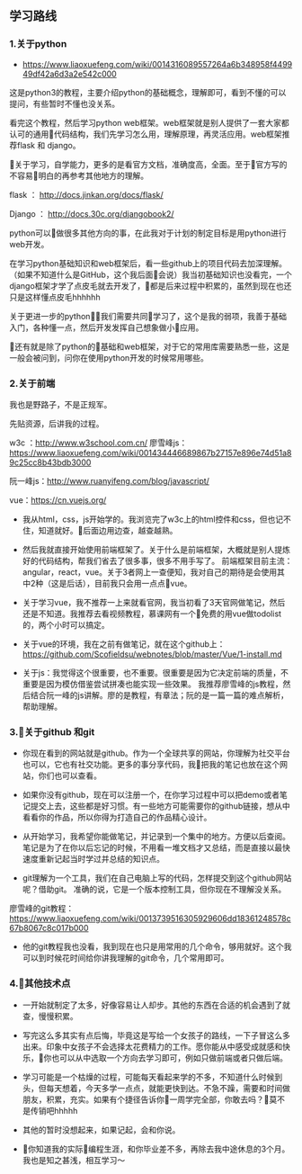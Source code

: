 ## 学习路线

### 1.关于python

- https://www.liaoxuefeng.com/wiki/0014316089557264a6b348958f449949df42a6d3a2e542c000

这是python3的教程，主要介绍python的基础概念，理解即可，看到不懂的可以提问，有些暂时不懂也没关系。

看完这个教程，然后学习python web框架。web框架就是别人提供了一套大家都认可的通用代码结构，我们先学习怎么用，理解原理，再灵活应用。web框架推荐flask  和 django。

关于学习，自学能力，更多的是看官方文档，准确度高，全面。至于官方写的不容易明白的再参考其他地方的理解。

flask  ： http://docs.jinkan.org/docs/flask/

Django ：  http://docs.30c.org/djangobook2/


python可以做很多其他方向的事，在此我对于计划的制定目标是用python进行web开发。

在学习python基础知识和web框架后，看一些github上的项目代码去加深理解。（如果不知道什么是GitHub，这个我后面会说）我当初基础知识也没看完，一个django框架才学了点皮毛就去开发了，都是后来过程中积累的，虽然到现在也还只是这样懂点皮毛hhhhhh

关于更进一步的python，我们需要共同学习了，这个是我的弱项，我善于基础入门，各种懂一点，然后开发发挥自己想象做小应用。 

还有就是除了python的基础和web框架，对于它的常用库需要熟悉一些，这是一般会被问到，问你在使用python开发的时候常用哪些。


### 2.关于前端

我也是野路子，不是正规军。

先贴资源，后讲我的过程。

w3c  ：http://www.w3school.com.cn/
廖雪峰js： https://www.liaoxuefeng.com/wiki/001434446689867b27157e896e74d51a89c25cc8b43bdb3000

阮一峰js：http://www.ruanyifeng.com/blog/javascript/

vue：https://cn.vuejs.org/

- 我从html，css，js开始学的。我浏览完了w3c上的html控件和css，但也记不住，知道就好。后面边用边查，越查越熟。

- 然后我就直接开始使用前端框架了。关于什么是前端框架，大概就是别人提炼好的代码结构，帮我们省去了很多事，很多不用手写了。 前端框架目前主流：angular，react，vue。关于3者网上一查便知，我对自己的期待是会使用其中2种（这是后话），目前我只会用一点点vue。

- 关于学习vue，我不推荐一上来就看官网，我当初看了3天官网做笔记，然后还是不知道。我推荐去看视频教程，慕课网有一个免费的用vue做todolist的，两个小时可以搞定。

- 关于vue的环境，我在之前有做笔记，就在这个github上：
  https://github.com/Scofieldsu/webnotes/blob/master/Vue/1-install.md

- 关于js：我觉得这个很重要，也不重要。很重要是因为它决定前端的质量，不重要是因为模仿借鉴尝试拼凑也能实现一些效果。 我推荐廖雪峰的js教程，然后结合阮一峰的js讲解。廖的是教程，有章法；阮的是一篇一篇的难点解析，帮助理解。

### 3.关于github 和git

 - 你现在看到的网站就是github。作为一个全球共享的网站，你理解为社交平台也可以，它也有社交功能。更多的事分享代码，我把我的笔记也放在这个网站，你们也可以查看。

 - 如果你没有github，现在可以注册一个，在你学习过程中可以把demo或者笔记提交上去，这些都是好习惯。有一些地方可能需要你的github链接，想从中看看你的作品，所以你得为打造自己的作品精心设计。

 - 从开始学习，我希望你能做笔记，并记录到一个集中的地方。方便以后查阅。笔记是为了在你以后忘记的时候，不用看一堆文档才又总结，而是直接以最快速度重新记起当时学过并总结的知识点。 

 - git理解为一个工具，我们在自己电脑上写的代码，怎样提交到这个github网站呢？借助git。 准确的说，它是一个版本控制工具，但你现在不理解没关系。

 廖雪峰的git教程： https://www.liaoxuefeng.com/wiki/0013739516305929606dd18361248578c67b8067c8c017b000

 - 他的git教程我也没看，我到现在也只是用常用的几个命令，够用就好。这个我可以到时候花时间给你讲我理解的git命令，几个常用即可。


 ### 4.其他技术点

- 一开始就制定了太多，好像容易让人却步。其他的东西在合适的机会遇到了就查，慢慢积累。

- 写完这么多其实有点后悔，毕竟这是写给一个女孩子的路线，一下子冒这么多出来。印象中女孩子不会选择太花费精力的工作。愿你能从中感受成就感和快乐，你也可以从中选取一个方向去学习即可，例如只做前端或者只做后端。

- 学习可能是一个枯燥的过程，可能每天看起来学的不多，不知道什么时候到头，但每天想着，今天多学一点点，就能更快到达。不急不躁，需要和时间做朋友，积累，充实。如果有个捷径告诉你一周学完全部，你敢去吗？莫不是传销吧hhhhh

- 其他的暂时没想起来，如果记起，会和你说。

- 你知道我的实际编程生涯，和你毕业差不多，再除去我中途休息的3个月。我也是知之甚浅，相互学习～